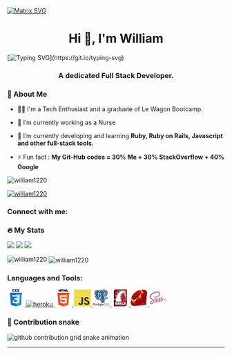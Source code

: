  [![Matrix SVG](https://raw.githubusercontent.com/rodrigograca31/rodrigograca31/master/matrix.svg)](https://www.youtube.com/watch?v=SDkAGkd4NLc) 

 
<h1 align="center">Hi 👋, I'm William</h1>

[![Typing SVG](https://readme-typing-svg.herokuapp.com?duration=10000&center=true&vCenter=true&width=800&height=30&lines=Hello+I+am+William+Welcome+to+my+Github+page.)](https://git.io/typing-svg)

<h3 align="center">A dedicated Full Stack Developer.</h3>

### 👦 About Me
- 👨‍💻 I'm a Tech Enthusiast and a graduate of Le Wagon Bootcamp.

- 🔭 I’m currently working as a Nurse

- 🌱 I’m currently developing and learning **Ruby, Ruby on Rails, Javascript and other full-stack tools.**

- ⚡ Fun fact : **My Git-Hub codes = 30% Me + 30% StackOverflow + 40% Google**

<p align="left"> <img src="https://komarev.com/ghpvc/?username=william1220&label=Profile%20views&color=0e75b6&style=flat" alt="william1220" /> </p>

<p align="left"> <a href="https://github.com/ryo-ma/github-profile-trophy"><img src="https://github-profile-trophy.vercel.app/?username=william1220" alt="william1220" /></a> </p>

<h3 align="left">Connect with me:</h3>
<p align="left">
</p>

### 🔥 My Stats 
<img width="400" src="https://github-readme-stats.vercel.app/api?username=william1220&count_private=true&show_icons=true&theme=react" />  <img width="425" src="https://streak-stats.demolab.com/?user=getlost01&theme=react" />
<img width="830" src="https://github-readme-activity-graph.vercel.app/graph?username=william1220&bg_color=21232a&color=a8eeff&line=61dafb&point=f0fcff&area=true&hide_border=false" />

<p><img align="left" src="https://github-readme-stats.vercel.app/api/top-langs?username=william1220&show_icons=true&locale=en&layout=compact" alt="william1220" /></p>

<p>&nbsp;<img align="center" src="https://github-readme-stats.vercel.app/api?username=william1220&show_icons=true&locale=en" alt="william1220" /></p>



<h3 align="left">Languages and Tools:</h3>
<p align="left"> <a href="https://www.w3schools.com/css/" target="_blank" rel="noreferrer"> <img src="https://raw.githubusercontent.com/devicons/devicon/master/icons/css3/css3-original-wordmark.svg" alt="css3" width="40" height="40"/> </a> <a href="https://heroku.com" target="_blank" rel="noreferrer"> <img src="https://www.vectorlogo.zone/logos/heroku/heroku-icon.svg" alt="heroku" width="40" height="40"/> </a> <a href="https://www.w3.org/html/" target="_blank" rel="noreferrer"> <img src="https://raw.githubusercontent.com/devicons/devicon/master/icons/html5/html5-original-wordmark.svg" alt="html5" width="40" height="40"/> </a> <a href="https://developer.mozilla.org/en-US/docs/Web/JavaScript" target="_blank" rel="noreferrer"> <img src="https://raw.githubusercontent.com/devicons/devicon/master/icons/javascript/javascript-original.svg" alt="javascript" width="40" height="40"/> </a> <a href="https://www.postgresql.org" target="_blank" rel="noreferrer"> <img src="https://raw.githubusercontent.com/devicons/devicon/master/icons/postgresql/postgresql-original-wordmark.svg" alt="postgresql" width="40" height="40"/> </a> <a href="https://rubyonrails.org" target="_blank" rel="noreferrer"> <img src="https://raw.githubusercontent.com/devicons/devicon/master/icons/rails/rails-original-wordmark.svg" alt="rails" width="40" height="40"/> </a> <a href="https://www.ruby-lang.org/en/" target="_blank" rel="noreferrer"> <img src="https://raw.githubusercontent.com/devicons/devicon/master/icons/ruby/ruby-original.svg" alt="ruby" width="40" height="40"/> </a> <a href="https://sass-lang.com" target="_blank" rel="noreferrer"> <img src="https://raw.githubusercontent.com/devicons/devicon/master/icons/sass/sass-original.svg" alt="sass" width="40" height="40"/> </a> </p>

### 🐍 Contribution snake

<picture>
  <source media="(prefers-color-scheme: dark)" srcset="https://getlost01.github.io/github-snake.github.io/github-contribution-grid-snake-dark.svg">
  <source media="(prefers-color-scheme: light)" srcset="https://getlost01.github.io/github-snake.github.io/github-contribution-grid-snake.svg">
  <img alt="github contribution grid snake animation" src="https://getlost01.github.io/github-snake.github.io/github-contribution-grid-snake.svg">
</picture>

---
